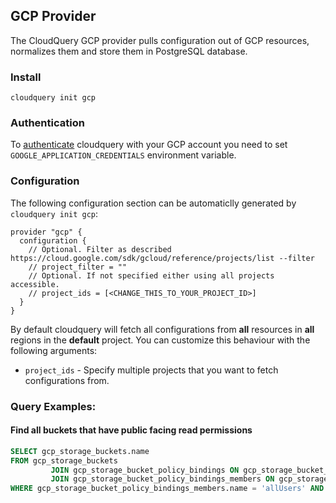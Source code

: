 ## GCP Provider

The CloudQuery GCP provider pulls configuration out of GCP resources, normalizes them and store them in PostgreSQL database.

### Install

```shell
cloudquery init gcp
```

### Authentication

To [authenticate](https://cloud.google.com/docs/authentication/getting-started) cloudquery with your GCP account you need to set `GOOGLE_APPLICATION_CREDENTIALS` environment variable.

### Configuration

The following configuration section can be automaticlly generated by `cloudquery init gcp`:

```hcl
provider "gcp" {
  configuration {
    // Optional. Filter as described https://cloud.google.com/sdk/gcloud/reference/projects/list --filter
    // project_filter = ""
    // Optional. If not specified either using all projects accessible.
    // project_ids = [<CHANGE_THIS_TO_YOUR_PROJECT_ID>]
  }
}
```

By default cloudquery will fetch all configurations from **all** resources in **all** regions in the **default** project. You can customize this behaviour with the following arguments:

- `project_ids` - Specify multiple projects that you want to fetch configurations from.

### Query Examples:

#### Find all buckets that have public facing read permissions

```sql
SELECT gcp_storage_buckets.name
FROM gcp_storage_buckets
         JOIN gcp_storage_bucket_policy_bindings ON gcp_storage_bucket_policy_bindings.bucket_id = gcp_storage_buckets.id
         JOIN gcp_storage_bucket_policy_bindings_members ON gcp_storage_bucket_policy_bindings_members.bucket_policy_binding_id = gcp_storage_bucket_policy_bindings.id
WHERE gcp_storage_bucket_policy_bindings_members.name = 'allUsers' AND gcp_storage_bucket_policy_bindings.role = 'roles/storage.objectViewer';
```
